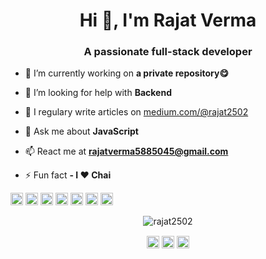 <h1 align="center">Hi 👋, I'm Rajat Verma</h1>
<h3 align="center">A passionate full-stack developer</h3>
<!-- <p align="left"> <img src="https://komarev.com/ghpvc/?username=rajat2502" alt="rajat2502" /> </p> -->

- 🔭 I’m currently working on **a private repository😋**

- 🤔 I’m looking for help with **Backend**

- 📝 I regulary write articles on [medium.com/@rajat2502](https://medium.com/@rajat2502)

- 💬 Ask me about **JavaScript**

- 📫 React me at **rajatverma5885045@gmail.com**

- ⚡ Fun fact **- I ❤️ Chai**

<p align="left"><img src="https://konpa.github.io/devicon/devicon.git/icons/react/react-original-wordmark.svg" alt="react" width="20" height="20"/> <img src="https://konpa.github.io/devicon/devicon.git/icons/css3/css3-original-wordmark.svg" alt="css3" width="20" height="20"/> <img src="https://konpa.github.io/devicon/devicon.git/icons/html5/html5-original-wordmark.svg" alt="html5" width="20" height="20"/> <img src="https://konpa.github.io/devicon/devicon.git/icons/javascript/javascript-original.svg" alt="javascript" width="20" height="20"/> <img src="https://konpa.github.io/devicon/devicon.git/icons/typescript/typescript-original.svg" alt="typescript" width="20" height="20"/> <img src="https://konpa.github.io/devicon/devicon.git/icons/mongodb/mongodb-original-wordmark.svg" alt="mongodb" width="20" height="20"/> <img src="https://konpa.github.io/devicon/devicon.git/icons/nodejs/nodejs-original-wordmark.svg" alt="nodejs" width="20" height="20"/></p><p align="center"> <img src="https://github-readme-stats.vercel.app/api?username=rajat2502&show_icons=true" alt="rajat2502" /> </p>

<p align="center">
<a href="https://dev.to/rajat2502" target="blank"><img align="center" src="https://cdn.jsdelivr.net/npm/simple-icons@3.0.1/icons/dev-dot-to.svg" alt="rajat2502" height="20" width="20" /></a>
<a href="https://twitter.com/rajatverma2502" target="blank"><img align="center" src="https://cdn.jsdelivr.net/npm/simple-icons@3.0.1/icons/twitter.svg" alt="rajatverma2502" height="20" width="20" /></a>
<a href="https://linkedin.com/in/rajat2502" target="blank"><img align="center" src="https://cdn.jsdelivr.net/npm/simple-icons@3.0.1/icons/linkedin.svg" alt="rajat2502" height="20" width="20" /></a>
</p>
